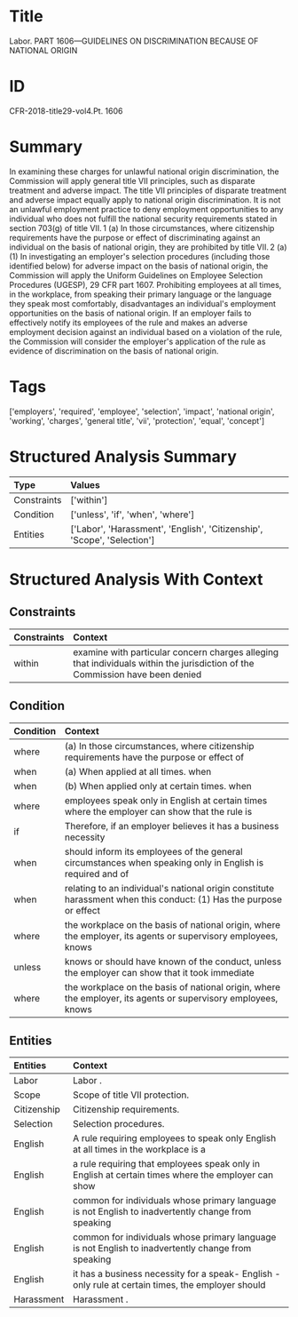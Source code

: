 # Title

 Labor. PART 1606—GUIDELINES ON DISCRIMINATION BECAUSE OF NATIONAL ORIGIN


# ID

 CFR-2018-title29-vol4.Pt. 1606


# Summary

In examining these charges for unlawful national origin discrimination, the Commission will apply general title VII principles, such as disparate treatment and adverse impact.
The title VII principles of disparate treatment and adverse impact equally apply to national origin discrimination.
It is not an unlawful employment practice to deny employment opportunities to any individual who does not fulfill the national security requirements stated in section 703(g) of title VII.&#8201;1
(a) In those circumstances, where citizenship requirements have the purpose or effect of discriminating against an individual on the basis of national origin, they are prohibited by title VII.&#8201;2
(a)(1) In investigating an employer's selection procedures (including those identified below) for adverse impact on the basis of national origin, the Commission will apply the Uniform Guidelines on Employee Selection Procedures (UGESP), 29 CFR part 1607.
Prohibiting employees at all times, in the workplace, from speaking their primary language or the language they speak most comfortably, disadvantages an individual's employment opportunities on the basis of national origin.
If an employer fails to effectively notify its employees of the rule and makes an adverse employment decision against an individual based on a violation of the rule, the Commission will consider the employer's application of the rule as evidence of discrimination on the basis of national origin.


# Tags

['employers', 'required', 'employee', 'selection', 'impact', 'national origin', 'working', 'charges', 'general title', 'vii', 'protection', 'equal', 'concept']


# Structured Analysis Summary

| Type        | Values                                                                  |
|:------------|:------------------------------------------------------------------------|
| Constraints | ['within']                                                              |
| Condition   | ['unless', 'if', 'when', 'where']                                       |
| Entities    | ['Labor', 'Harassment', 'English', 'Citizenship', 'Scope', 'Selection'] |


# Structured Analysis With Context

 


## Constraints

| Constraints   | Context                                                                                                                      |
|:--------------|:-----------------------------------------------------------------------------------------------------------------------------|
| within        | examine with particular concern charges alleging that individuals within the jurisdiction of the Commission have been denied |


## Condition

| Condition   | Context                                                                                                            |
|:------------|:-------------------------------------------------------------------------------------------------------------------|
| where       | (a) In those circumstances,  where citizenship requirements have the purpose or effect of                          |
| when        | (a) When applied at all times. when                                                                                |
| when        | (b) When applied only at certain times. when                                                                       |
| where       | employees speak only in English at certain times where the employer can show that the rule is                      |
| if          | Therefore,  if an employer believes it has a business necessity                                                    |
| when        | should inform its employees of the general circumstances when speaking only in English is required and of          |
| when        | relating to an individual's national origin constitute harassment when this conduct: (1) Has the purpose or effect |
| where       | the workplace on the basis of national origin, where the employer, its agents or supervisory employees, knows      |
| unless      | knows or should have known of the conduct, unless the employer can show that it took immediate                     |
| where       | the workplace on the basis of national origin, where the employer, its agents or supervisory employees, knows      |


## Entities

| Entities    | Context                                                                                             |
|:------------|:----------------------------------------------------------------------------------------------------|
| Labor       | Labor .                                                                                             |
| Scope       | Scope  of title VII protection.                                                                     |
| Citizenship | Citizenship  requirements.                                                                          |
| Selection   | Selection  procedures.                                                                              |
| English     | A rule requiring employees to speak only  English at all times in the workplace is a                |
| English     | a rule requiring that employees speak only in English at certain times where the employer can show  |
| English     | common for individuals whose primary language is not English  to inadvertently change from speaking |
| English     | common for individuals whose primary language is not English  to inadvertently change from speaking |
| English     | it has a business necessity for a speak- English -only rule at certain times, the employer should   |
| Harassment  | Harassment .                                                                                        |


